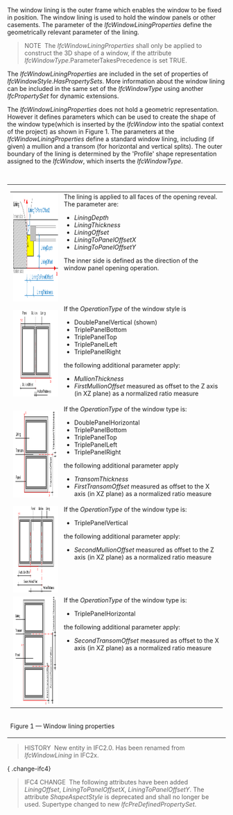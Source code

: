﻿The window lining is the outer frame which enables the window to be fixed in position. The window lining is used to hold the window panels or other casements. The parameter of the _IfcWindowLiningProperties_ define the geometrically relevant parameter of the lining.

> NOTE&nbsp; The _IfcWindowLiningProperties_ shall only be applied to construct the 3D shape of a window, if the attribute _IfcWindowType_.ParameterTakesPrecedence is set TRUE.

The _IfcWindowLiningProperties_ are included in the set of properties of _IfcWindowStyle.HasPropertySets_. More information about the window lining can be included in the same set of the _IfcWindowType_ using another _IfcPropertySet_ for dynamic extensions.

The _IfcWindowLiningProperties_ does not hold a geometric representation. However it defines parameters which can be used to create the shape of the window type(which is inserted by the _IfcWindow_ into the spatial context of the project) as shown in Figure 1. The parameters at the _IfcWindowLiningProperties_ define a standard window lining, including (if given) a mullion and a transom (for horizontal and vertical splits). The outer boundary of the lining is determined by the 'Profile' shape representation assigned to the _IfcWindow_, which inserts the _IfcWindowType_.

&nbsp;

<table>
 <tr>
  <td>
   <table class="gridtable">
    <tr>
     <td><img src="../../../../../../figures/ifcwindowliningproperties-fig05.png" alt="lining 5" width="280" height="250" border="0"></td>
     <td valign="top" align="left">The lining is applied to all faces of the opening reveal. The parameter are:
      <ul>
       <li class="small"><em>LiningDepth</em></li>
       <li class="small"><em>LiningThickness</em></li>
       <li class="small"><em>LiningOffset</em></li>
       <li class="small"><em>LiningToPanelOffsetX</em></li>
       <li class="small"><em>LiningToPanelOffsetY</em></li>
      </ul>
      The inner side is defined as the direction of the window panel opening operation.
     </td>
    </tr>
    <tr>
     <td><img src="../../../../../../figures/ifcwindowliningproperties-fig01.png" alt="lining 1" width="250" height="200" border="0"></td>
     <td valign="top" align="left">
      If the <i>OperationType</i> of the window style is
      <ul>
       <li class="small">DoublePanelVertical (shown)</li>
       <li class="small">TriplePanelBottom</li>
       <li class="small">TriplePanelTop</li>
       <li class="small">TriplePanelLeft</li>
       <li class="small">TriplePanelRight</li>
      </ul>
      the following additional parameter apply:
      <ul>
       <li class="small"><i>MullionThickness</i></li>
       <li class="small"><i>FirstMullionOffset</i> measured as offset to the Z axis (in XZ plane) as a normalized ratio measure</li>
      </ul>
     </td>
    </tr>
    <tr>
     <td><img src="../../../../../../figures/ifcwindowliningproperties-fig02.png" alt="lining 2" width="250" height="200" border="0"></td>
     <td valign="top" align="left">
      If the <i>OperationType</i> of the window type is:
      <ul>
       <li class="small">DoublePanelHorizontal</li>
       <li class="small">TriplePanelBottom</li>
       <li class="small">TriplePanelTop</li>
       <li class="small">TriplePanelLeft</li>
       <li class="small">TriplePanelRight</li>
      </ul>
      the following additional parameter apply
      <ul>
       <li class="small"><i>TransomThickness</i></li>
       <li class="small"><i>FirstTransomOffset</i> measured as offset to the X axis (in XZ plane) as a normalized ratio measure</li>
      </ul>
     </td>
    </tr>
    <tr>
     <td><img src="../../../../../../figures/ifcwindowliningproperties-fig03.png" alt="lining 3" width="280" height="200" border="0"></td>
     <td valign="top" align="left">
      If the <i>OperationType</i> of the window type is:
      <ul>
       <li class="small">TriplePanelVertical</li>
      </ul>
      the following additional parameter apply:
      <ul>
       <li class="small"><i>SecondMullionOffset</i> measured as offset to the Z axis (in XZ plane) as a normalized ratio measure</li>
      </ul>
     </td>
    </tr>
    <tr>
     <td><img src="../../../../../../figures/ifcwindowliningproperties-fig04.png" alt="lining 4" width="250" height="250" border="0"></td>
     <td valign="top" align="left">
      If the <i>OperationType</i> of the window type is:
      <ul>
       <li class="small">TriplePanelHorizontal</li>
      </ul>
      the following additional parameter apply:
      <ul>
       <li class="small"><i>SecondTransomOffset</i> measured as offset to the X axis (in XZ plane) as a normalized ratio measure</li>
      </ul>
     </td>
    </tr>
   </table>
  </td>
 </tr>
 <tr>
  <td><p class="figure">Figure 1 &mdash; Window lining properties</p></td>
 </tr>
</table>

> HISTORY&nbsp; New entity in IFC2.0. Has been renamed from _IfcWindowLining_ in IFC2x.

{ .change-ifc4}
> IFC4 CHANGE&nbsp; The following attributes have been added _LiningOffset_, _LiningToPanelOffsetX_, _LiningToPanelOffsetY_. The attribute _ShapeAspectStyle_ is deprecated and shall no longer be used. Supertype changed to new _IfcPreDefinedPropertySet_.
